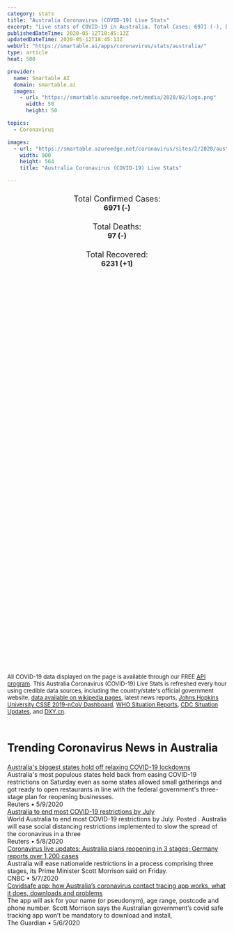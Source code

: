 ```yaml
---
category: stats
title: "Australia Coronavirus (COVID-19) Live Stats"
excerpt: "Live stats of COVID-19 in Australia. Total Cases: 6971 (-), Deaths: 97 (-), Recoveries: 6231(+1)."
publishedDateTime: 2020-05-12T18:45:13Z
updatedDateTime: 2020-05-12T18:45:13Z
webUrl: "https://smartable.ai/apps/coronavirus/stats/australia/"
type: article
heat: 500

provider:
  name: Smartable AI
  domain: smartable.ai
  images:
    - url: "https://smartable.azureedge.net/media/2020/02/logo.png"
      width: 50
      height: 50

topics:
  - Coronavirus

images:
  - url: "https://smartable.azureedge.net/coronavirus/sites/2/2020/australia.jpg"
    width: 900
    height: 564
    title: "Australia Coronavirus (COVID-19) Live Stats"

---
```

<div class="total-stats" style="text-align: center;">
    <h3>
	    <div style="font-size: 18px; font-weight: 400;">Total Confirmed Cases:</div>
	    6971 (-)
    </h3>
    <h3>
	    <div style="font-size: 18px; font-weight: 400;">Total Deaths:</div>
	    97 (-)
    </h3>
    <h3>
	    <div style="font-size: 18px; font-weight: 400;">Total Recovered:</div>
	    6231 (<span class='green'>+1</span>)
    </h3>
</div>

<script type="text/javascript" src="https://www.gstatic.com/charts/loader.js"></script>

<div id="time_series_chart" style="width: 100%; height: 400px;"></div>
<script type="text/javascript">
  google.charts.load('current', {'packages':['corechart']});
  google.charts.setOnLoadCallback(drawChart);
  function drawChart() {
    var data = google.visualization.arrayToDataTable([
      ['Date', 'Total Cases', 'Total Deaths', 'Total Recovered'],
      ['1/22/2020', 0, 0, 0],['1/23/2020', 0, 0, 0],['1/24/2020', 0, 0, 0],['1/25/2020', 0, 0, 0],['1/26/2020', 4, 0, 0],['1/27/2020', 5, 0, 0],['1/28/2020', 5, 0, 0],['1/29/2020', 6, 0, 0],['1/30/2020', 8, 0, 2],['1/31/2020', 9, 0, 2],['2/1/2020', 11, 0, 2],['2/2/2020', 12, 0, 2],['2/3/2020', 12, 0, 2],['2/4/2020', 13, 0, 2],['2/5/2020', 13, 0, 2],['2/6/2020', 14, 0, 2],['2/7/2020', 15, 0, 2],['2/8/2020', 15, 0, 2],['2/9/2020', 15, 0, 2],['2/10/2020', 15, 0, 2],['2/11/2020', 15, 0, 2],['2/12/2020', 15, 0, 2],['2/13/2020', 15, 0, 8],['2/14/2020', 15, 0, 8],['2/15/2020', 15, 0, 8],['2/16/2020', 15, 0, 8],['2/17/2020', 15, 0, 10],['2/18/2020', 15, 0, 10],['2/19/2020', 15, 0, 10],['2/20/2020', 15, 0, 10],['2/21/2020', 15, 0, 11],['2/22/2020', 15, 0, 11],['2/23/2020', 15, 0, 11],['2/24/2020', 15, 0, 11],['2/25/2020', 15, 0, 11],['2/26/2020', 15, 0, 11],['2/27/2020', 15, 0, 11],['2/28/2020', 15, 0, 11],['2/29/2020', 25, 0, 11],['3/1/2020', 27, 1, 11],['3/2/2020', 30, 1, 11],['3/3/2020', 39, 1, 11],['3/4/2020', 51, 2, 11],['3/5/2020', 54, 2, 21],['3/6/2020', 60, 2, 21],['3/7/2020', 63, 2, 21],['3/8/2020', 76, 3, 21],['3/9/2020', 91, 3, 21],['3/10/2020', 107, 3, 21],['3/11/2020', 128, 3, 21],['3/12/2020', 128, 3, 21],['3/13/2020', 200, 3, 23],['3/14/2020', 250, 3, 23],['3/15/2020', 297, 3, 23],['3/16/2020', 377, 3, 23],['3/17/2020', 452, 5, 23],['3/18/2020', 568, 6, 23],['3/19/2020', 681, 6, 26],['3/20/2020', 791, 7, 26],['3/21/2020', 1071, 7, 26],['3/22/2020', 1314, 7, 88],['3/23/2020', 1682, 7, 119],['3/24/2020', 2318, 8, 119],['3/25/2020', 2364, 8, 119],['3/26/2020', 3143, 13, 194],['3/27/2020', 3143, 13, 194],['3/28/2020', 3935, 21, 244],['3/29/2020', 4197, 17, 244],['3/30/2020', 4550, 18, 358],['3/31/2020', 4559, 18, 358],['4/1/2020', 4862, 20, 422],['4/2/2020', 5116, 24, 520],['4/3/2020', 5330, 28, 649],['4/4/2020', 5550, 30, 701],['4/5/2020', 5687, 35, 757],['4/6/2020', 5797, 40, 1080],['4/7/2020', 5895, 45, 1080],['4/8/2020', 6010, 50, 1080],['4/9/2020', 6108, 51, 1472],['4/10/2020', 6283, 56, 1793],['4/11/2020', 6303, 57, 1806],['4/12/2020', 6352, 61, 1806],['4/13/2020', 6397, 61, 2186],['4/14/2020', 6416, 62, 2186],['4/15/2020', 6441, 63, 2186],['4/16/2020', 6521, 66, 3786],['4/17/2020', 6539, 66, 3822],['4/18/2020', 6547, 67, 4124],['4/19/2020', 6547, 67, 4124],['4/20/2020', 6547, 67, 4124],['4/21/2020', 6547, 67, 4124],['4/22/2020', 6547, 67, 4124],['4/23/2020', 6662, 75, 4124],['4/24/2020', 6662, 75, 4124],['4/25/2020', 6694, 80, 5271],['4/26/2020', 6714, 83, 5541],['4/27/2020', 6721, 83, 5588],['4/28/2020', 6745, 91, 5670],['4/29/2020', 6753, 92, 5718],['4/30/2020', 6767, 93, 5748],['5/1/2020', 6773, 93, 5776],['5/2/2020', 6799, 95, 5818],['5/3/2020', 6825, 96, 5864],['5/4/2020', 6849, 96, 5891],['5/5/2020', 6875, 97, 5975],['5/6/2020', 6896, 97, 6034],['5/7/2020', 6913, 97, 6078],['5/8/2020', 6927, 97, 6134],['5/9/2020', 6939, 97, 6162],['5/10/2020', 6949, 97, 6181],['5/11/2020', 6971, 97, 6230],['5/12/2020', 6971, 97, 6231],
    ]);
    var options = {
      curveType: 'none',
      chartArea: {'width': '80%', 'height': '80%'},
      legend: { position: 'top' },
      lineWidth: 5,
      colors: ['#f60109', '#444444', '#81B71F']
    };
    var chart = new google.visualization.LineChart(document.getElementById('time_series_chart'));
    chart.draw(data, options);
  }
</script>

<div id="geo_chart" style="width: 100%; height: 500px;"></div>
<script type="text/javascript">
  google.charts.load('current', {
    'packages':['geochart'],
    'mapsApiKey': 'AIzaSyDk1HhVhLaveyKrUhhHZ5YwzIpEcbdal6U'
  });
  google.charts.setOnLoadCallback(drawRegionsMap);
  function drawRegionsMap() {
    var data = google.visualization.arrayToDataTable([
      ['Location', 'Total Cases', 'Total Deaths'],
      ["Australia", 6971, 97]
    ]);
    var options = {
      backgroundColor: {fill:'transparent',stroke:'#FFF' ,strokeWidth:0 }, 
      region: 'AU',
      resolution: 'countries', 
      legend: 'none',
      colorAxis: {
          colors: ['#FFE2E2', '#f60109']
      }
    };
    var chart = new google.visualization.GeoChart(document.getElementById('geo_chart'));
    chart.draw(data, options);
  };
</script>



<span style="font-size: 13px">All COVID-19 data displayed on the page is available through our FREE <a href="https://developer.smartable.ai">API program</a>. This Australia Coronavirus (COVID-19) Live Stats is refreshed every hour using credible data sources, including the country/state's official government website, <a href="https://en.wikipedia.org/wiki/2019%E2%80%9320_coronavirus_pandemic" target="_blank">data available on wikipedia pages</a>, latest news reports, <a href="https://systems.jhu.edu/research/public-health/ncov/" target="_blank">Johns Hopkins University CSSE 2019-nCoV Dashboard</a>, <a href="https://www.who.int/emergencies/diseases/novel-coronavirus-2019/situation-reports" target="_blank">WHO Situation Reports</a>, <a href="https://www.cdc.gov/coronavirus/2019-ncov/index.html" target="_blank">CDC Situation Updates</a>, and <a href="https://ncov.dxy.cn/ncovh5/view/pneumonia" target="_blank">DXY.cn</a>.</span>


<h2 id="news" class="center" style="margin-top: 60px; font-size: 25px;">Trending Coronavirus News in Australia</h2>
<div class="row">
<div class="col-md-6 col-sm-12">
  <div class="content-card">
	<a href="https://www.reuters.com/article/health-coronavirus-australia-idUSL4N2CR023"><div class="card-image" style="background-image: url(https://s4.reutersmedia.net/resources_v3/images/rcom-default.png)"></div></a>
	<div class="content">
		<div class="card-title"><a href="https://www.reuters.com/article/health-coronavirus-australia-idUSL4N2CR023">Australia's biggest states hold off relaxing COVID-19 lockdowns</a></div>
		<div class="card-excerpt">Australia's most populous states held back from easing COVID-19 restrictions on Saturday even as some states allowed small gatherings and got ready to open restaurants in line with the federal government's three-stage plan for reopening businesses.</div>
		<div class="card-meta">
			<span class="card-provider">Reuters</span> • <span class="card-date">5/9/2020</span>
		</div>
	</div>
  </div>
</div>
<div class="col-md-6 col-sm-12">
  <div class="content-card">
	<a href="https://www.reuters.com/video/watch/idOVCD2SSBV"><div class="card-image" style="background-image: url(https://static.reuters.com/resources/r/?d=20200508&i=OVCD2SSBV&r=OVCD2SSBV&t=2)"></div></a>
	<div class="content">
		<div class="card-title"><a href="https://www.reuters.com/video/watch/idOVCD2SSBV">Australia to end most COVID-19 restrictions by July</a></div>
		<div class="card-excerpt">World Australia to end most COVID-19 restrictions by July. Posted . Australia will ease social distancing restrictions implemented to slow the spread of the coronavirus in a three</div>
		<div class="card-meta">
			<span class="card-provider">Reuters</span> • <span class="card-date">5/8/2020</span>
		</div>
	</div>
  </div>
</div>
<div class="col-md-6 col-sm-12">
  <div class="content-card">
	<a href="https://www.cnbc.com/2020/05/08/coronavirus-live-updates-asia-europe.html"><div class="card-image" style="background-image: url(https://image.cnbcfm.com/api/v1/image/106524968-1588838965779gettyimages-1208218734.jpeg?v=1588924424)"></div></a>
	<div class="content">
		<div class="card-title"><a href="https://www.cnbc.com/2020/05/08/coronavirus-live-updates-asia-europe.html">Coronavirus live updates: Australia plans reopening in 3 stages; Germany reports over 1,200 cases</a></div>
		<div class="card-excerpt">Australia will ease nationwide restrictions in a process comprising three stages, its Prime Minister Scott Morrison said on Friday.</div>
		<div class="card-meta">
			<span class="card-provider">CNBC</span> • <span class="card-date">5/7/2020</span>
		</div>
	</div>
  </div>
</div>
<div class="col-md-6 col-sm-12">
  <div class="content-card">
	<a href="https://www.theguardian.com/australia-news/2020/may/07/covid-safe-app-downloads-ios-android-iphone-australian-government-covidsafe-tracking-how-to-download-install-works-working-problems-issues-battery-australia-coronavirus-contact-tracing"><div class="card-image" style="background-image: url(https://i.guim.co.uk/img/media/06456110e64b3cbbfcc1af6235942f45117c3e0e/439_307_3561_2138/master/3561.jpg?width=300&quality=45&auto=format&fit=max&dpr=2&s=0558f7ce36467a094a7739bc830adbaf)"></div></a>
	<div class="content">
		<div class="card-title"><a href="https://www.theguardian.com/australia-news/2020/may/07/covid-safe-app-downloads-ios-android-iphone-australian-government-covidsafe-tracking-how-to-download-install-works-working-problems-issues-battery-australia-coronavirus-contact-tracing">Covidsafe app: how Australia’s coronavirus contact tracing app works, what it does, downloads and problems</a></div>
		<div class="card-excerpt">The app will ask for your name (or pseudonym), age range, postcode and phone number. Scott Morrison says the Australian government’s covid safe tracking app won’t be mandatory to download and install,</div>
		<div class="card-meta">
			<span class="card-provider">The Guardian</span> • <span class="card-date">5/6/2020</span>
		</div>
	</div>
  </div>
</div>

</div>


